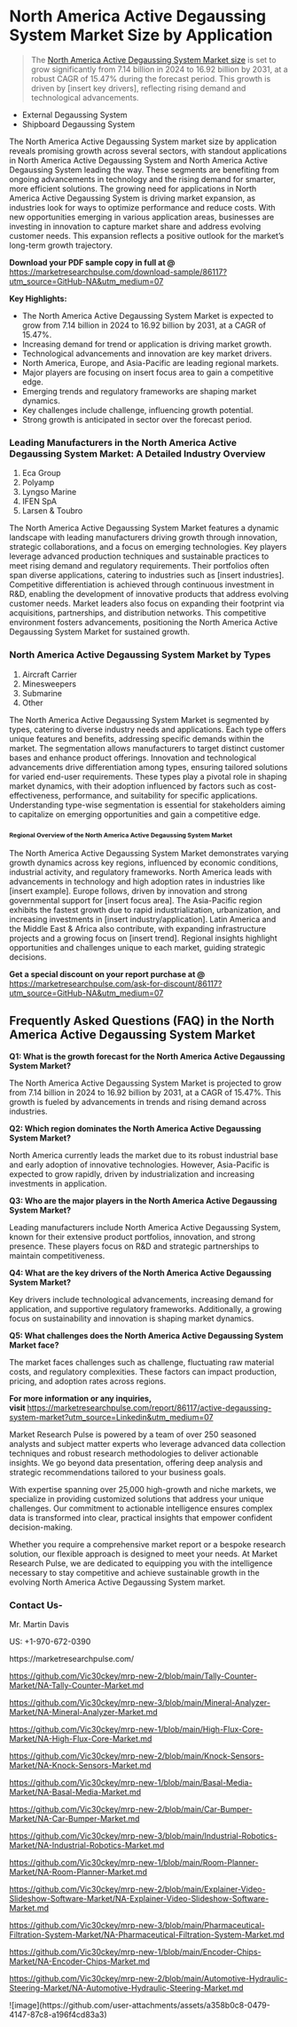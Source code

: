 <h1>North America Active Degaussing System Market&nbsp;Size by Application</h1><blockquote><p>The <a href="https://marketresearchpulse.com/download-sample/86117?utm_source=GitHub-NA&amp;utm_medium=07">North America Active Degaussing System Market size</a> is set to grow significantly from 7.14 billion in 2024 to 16.92 billion by 2031, at a robust CAGR of 15.47% during the forecast period. This growth is driven by [insert key drivers], reflecting rising demand and technological advancements.</p></blockquote><ul><li>External Degaussing System<li> Shipboard Degaussing System</li></ul><p>The North America Active Degaussing System market size by application reveals promising growth across several sectors, with standout applications in North America Active Degaussing System and North America Active Degaussing System leading the way. These segments are benefiting from ongoing advancements in technology and the rising demand for smarter, more efficient solutions. The growing need for applications in North America Active Degaussing System is driving market expansion, as industries look for ways to optimize performance and reduce costs. With new opportunities emerging in various application areas, businesses are investing in innovation to capture market share and address evolving customer needs. This expansion reflects a positive outlook for the market’s long-term growth trajectory.</p><p><strong>Download your PDF sample copy in full at @ </strong><a href="https://marketresearchpulse.com/download-sample/86117?utm_source=GitHub-NA&amp;utm_medium=07">https://marketresearchpulse.com/download-sample/86117?utm_source=GitHub-NA&amp;utm_medium=07</a></p><p><strong>Key Highlights: </strong></p><ul><li>The North America Active Degaussing System Market is expected to grow from 7.14 billion in 2024 to 16.92 billion by 2031, at a CAGR of 15.47%.</li><li>Increasing demand for trend or application is driving market growth.</li><li>Technological advancements and innovation are key market drivers.</li><li>North America, Europe, and Asia-Pacific are leading regional markets.</li><li>Major players are focusing on insert focus area to gain a competitive edge.</li><li>Emerging trends and regulatory frameworks are shaping market dynamics.</li><li>Key challenges include challenge, influencing growth potential.</li><li>Strong growth is anticipated in sector over the forecast period.</li></ul><h3>Leading Manufacturers in the North America Active Degaussing System Market: A Detailed Industry Overview</h3><ol><li>Eca Group</li><li>Polyamp</li><li>Lyngso Marine</li><li>IFEN SpA</li><li>Larsen & Toubro</li></ol><div class="flex max-w-full flex-col flex-grow"><div class="min-h-8 text-message flex w-full flex-col items-end gap-2 whitespace-normal break-words [.text-message+&amp;]:mt-5" dir="auto" data-message-author-role="assistant" data-message-id="fd8432e4-4910-450d-b182-61b7bfb0a01f" data-message-model-slug="gpt-4o"><div class="flex w-full flex-col gap-1 empty:hidden first:pt-[3px]"><div class="markdown prose w-full break-words dark:prose-invert light"><p>The North America Active Degaussing System Market features a dynamic landscape with leading manufacturers driving growth through innovation, strategic collaborations, and a focus on emerging technologies. Key players leverage advanced production techniques and sustainable practices to meet rising demand and regulatory requirements. Their portfolios often span diverse applications, catering to industries such as [insert industries]. Competitive differentiation is achieved through continuous investment in R&amp;D, enabling the development of innovative products that address evolving customer needs. Market leaders also focus on expanding their footprint via acquisitions, partnerships, and distribution networks. This competitive environment fosters advancements, positioning the North America Active Degaussing System Market for sustained growth.</p></div></div></div></div><h3>North America Active Degaussing System Market by Types</h3><ol><li>Aircraft Carrier<li> Minesweepers<li> Submarine<li> Other</li></ol><div class="flex max-w-full flex-col flex-grow"><div class="min-h-8 text-message flex w-full flex-col items-end gap-2 whitespace-normal break-words [.text-message+&amp;]:mt-5" dir="auto" data-message-author-role="assistant" data-message-id="084470be-0bb7-4664-bddf-5156b4f41249" data-message-model-slug="gpt-4o-mini"><div class="flex w-full flex-col gap-1 empty:hidden first:pt-[3px]"><div class="markdown prose w-full break-words dark:prose-invert light"><p>The North America Active Degaussing System Market is segmented by types, catering to diverse industry needs and applications. Each type offers unique features and benefits, addressing specific demands within the market. The segmentation allows manufacturers to target distinct customer bases and enhance product offerings. Innovation and technological advancements drive differentiation among types, ensuring tailored solutions for varied end-user requirements. These types play a pivotal role in shaping market dynamics, with their adoption influenced by factors such as cost-effectiveness, performance, and suitability for specific applications. Understanding type-wise segmentation is essential for stakeholders aiming to capitalize on emerging opportunities and gain a competitive edge.</p></div></div></div></div><h3><span style="font-size: 11px;">Regional Overview of the North America Active Degaussing System Market</span></h3><div class="flex max-w-full flex-col flex-grow"><div class="min-h-8 text-message flex w-full flex-col items-end gap-2 whitespace-normal break-words [.text-message+&amp;]:mt-5" dir="auto" data-message-author-role="assistant" data-message-id="e9038762-ce64-4e30-91c9-9bd413514231" data-message-model-slug="gpt-4o-mini"><div class="flex w-full flex-col gap-1 empty:hidden first:pt-[3px]"><div class="markdown prose w-full break-words dark:prose-invert light"><p>The North America Active Degaussing System Market demonstrates varying growth dynamics across key regions, influenced by economic conditions, industrial activity, and regulatory frameworks. North America leads with advancements in technology and high adoption rates in industries like [insert example]. Europe follows, driven by innovation and strong governmental support for [insert focus area]. The Asia-Pacific region exhibits the fastest growth due to rapid industrialization, urbanization, and increasing investments in [insert industry/application]. Latin America and the Middle East &amp; Africa also contribute, with expanding infrastructure projects and a growing focus on [insert trend]. Regional insights highlight opportunities and challenges unique to each market, guiding strategic decisions.</p></div></div></div></div><p><strong>Get a special discount on your report purchase at @ </strong><a href="https://marketresearchpulse.com/ask-for-discount/86117?utm_source=GitHub-NA&amp;utm_medium=07">https://marketresearchpulse.com/ask-for-discount/86117?utm_source=GitHub-NA&amp;utm_medium=07</a></p><h2>Frequently Asked Questions (FAQ) in the North America Active Degaussing System Market</h2><p><strong>Q1: What is the growth forecast for the North America Active Degaussing System Market?</strong></p><p>The North America Active Degaussing System Market is projected to grow from 7.14 billion in 2024 to 16.92 billion by 2031, at a CAGR of 15.47%. This growth is fueled by advancements in trends and rising demand across industries.</p><p><strong>Q2: Which region dominates the North America Active Degaussing System Market?</strong></p><p>North America currently leads the market due to its robust industrial base and early adoption of innovative technologies. However, Asia-Pacific is expected to grow rapidly, driven by industrialization and increasing investments in application.</p><p><strong>Q3: Who are the major players in the North America Active Degaussing System Market?</strong></p><p>Leading manufacturers include North America Active Degaussing System, known for their extensive product portfolios, innovation, and strong presence. These players focus on R&amp;D and strategic partnerships to maintain competitiveness.</p><p><strong>Q4: What are the key drivers of the North America Active Degaussing System Market?</strong></p><p>Key drivers include technological advancements, increasing demand for application, and supportive regulatory frameworks. Additionally, a growing focus on sustainability and innovation is shaping market dynamics.</p><p><strong>Q5: What challenges does the North America Active Degaussing System Market face?</strong></p><p>The market faces challenges such as challenge, fluctuating raw material costs, and regulatory complexities. These factors can impact production, pricing, and adoption rates across regions.</p><p><strong>For more information or any inquiries, visit&nbsp;</strong><a href="https://marketresearchpulse.com/report/86117/active-degaussing-system-market?utm_source=Linkedin&utm_medium=07">https://marketresearchpulse.com/report/86117/active-degaussing-system-market?utm_source=Linkedin&utm_medium=07</a></p><p>Market Research Pulse is powered by a team of over 250 seasoned analysts and subject matter experts who leverage advanced data collection techniques and robust research methodologies to deliver actionable insights. We go beyond data presentation, offering deep analysis and strategic recommendations tailored to your business goals.</p><p>With expertise spanning over 25,000 high-growth and niche markets, we specialize in providing customized solutions that address your unique challenges. Our commitment to actionable intelligence ensures complex data is transformed into clear, practical insights that empower confident decision-making.</p><p>Whether you require a comprehensive market report or a bespoke research solution, our flexible approach is designed to meet your needs. At Market Research Pulse, we are dedicated to equipping you with the intelligence necessary to stay competitive and achieve sustainable growth in the evolving North America Active Degaussing System market.</p><h3><strong>Contact Us-</strong></h3><p>Mr. Martin Davis</p><p>US: +1-970-672-0390</p><p>https://marketresearchpulse.com/</p><p><a href="https://github.com/Vic30ckey/mrp-new-2/blob/main/Tally-Counter-Market/NA-Tally-Counter-Market.md">https://github.com/Vic30ckey/mrp-new-2/blob/main/Tally-Counter-Market/NA-Tally-Counter-Market.md</a></p><p><a href="https://github.com/Vic30ckey/mrp-new-3/blob/main/Mineral-Analyzer-Market/NA-Mineral-Analyzer-Market.md">https://github.com/Vic30ckey/mrp-new-3/blob/main/Mineral-Analyzer-Market/NA-Mineral-Analyzer-Market.md</a></p><p><a href="https://github.com/Vic30ckey/mrp-new-1/blob/main/High-Flux-Core-Market/NA-High-Flux-Core-Market.md">https://github.com/Vic30ckey/mrp-new-1/blob/main/High-Flux-Core-Market/NA-High-Flux-Core-Market.md</a></p><p><a href="https://github.com/Vic30ckey/mrp-new-2/blob/main/Knock-Sensors-Market/NA-Knock-Sensors-Market.md">https://github.com/Vic30ckey/mrp-new-2/blob/main/Knock-Sensors-Market/NA-Knock-Sensors-Market.md</a></p><p><a href="https://github.com/Vic30ckey/mrp-new-1/blob/main/Basal-Media-Market/NA-Basal-Media-Market.md">https://github.com/Vic30ckey/mrp-new-1/blob/main/Basal-Media-Market/NA-Basal-Media-Market.md</a></p><p><a href="https://github.com/Vic30ckey/mrp-new-2/blob/main/Car-Bumper-Market/NA-Car-Bumper-Market.md">https://github.com/Vic30ckey/mrp-new-2/blob/main/Car-Bumper-Market/NA-Car-Bumper-Market.md</a></p><p><a href="https://github.com/Vic30ckey/mrp-new-3/blob/main/Industrial-Robotics-Market/NA-Industrial-Robotics-Market.md">https://github.com/Vic30ckey/mrp-new-3/blob/main/Industrial-Robotics-Market/NA-Industrial-Robotics-Market.md</a></p><p><a href="https://github.com/Vic30ckey/mrp-new-1/blob/main/Room-Planner-Market/NA-Room-Planner-Market.md">https://github.com/Vic30ckey/mrp-new-1/blob/main/Room-Planner-Market/NA-Room-Planner-Market.md</a></p><p><a href="https://github.com/Vic30ckey/mrp-new-2/blob/main/Explainer-Video-Slideshow-Software-Market/NA-Explainer-Video-Slideshow-Software-Market.md">https://github.com/Vic30ckey/mrp-new-2/blob/main/Explainer-Video-Slideshow-Software-Market/NA-Explainer-Video-Slideshow-Software-Market.md</a></p><p><a href="https://github.com/Vic30ckey/mrp-new-3/blob/main/Pharmaceutical-Filtration-System-Market/NA-Pharmaceutical-Filtration-System-Market.md">https://github.com/Vic30ckey/mrp-new-3/blob/main/Pharmaceutical-Filtration-System-Market/NA-Pharmaceutical-Filtration-System-Market.md</a></p><p><a href="https://github.com/Vic30ckey/mrp-new-1/blob/main/Encoder-Chips-Market/NA-Encoder-Chips-Market.md">https://github.com/Vic30ckey/mrp-new-1/blob/main/Encoder-Chips-Market/NA-Encoder-Chips-Market.md</a></p><p><a href="https://github.com/Vic30ckey/mrp-new-2/blob/main/Automotive-Hydraulic-Steering-Market/NA-Automotive-Hydraulic-Steering-Market.md">https://github.com/Vic30ckey/mrp-new-2/blob/main/Automotive-Hydraulic-Steering-Market/NA-Automotive-Hydraulic-Steering-Market.md</a></p>
![image](https://github.com/user-attachments/assets/a358b0c8-0479-4147-87c8-a196f4cd83a3)
